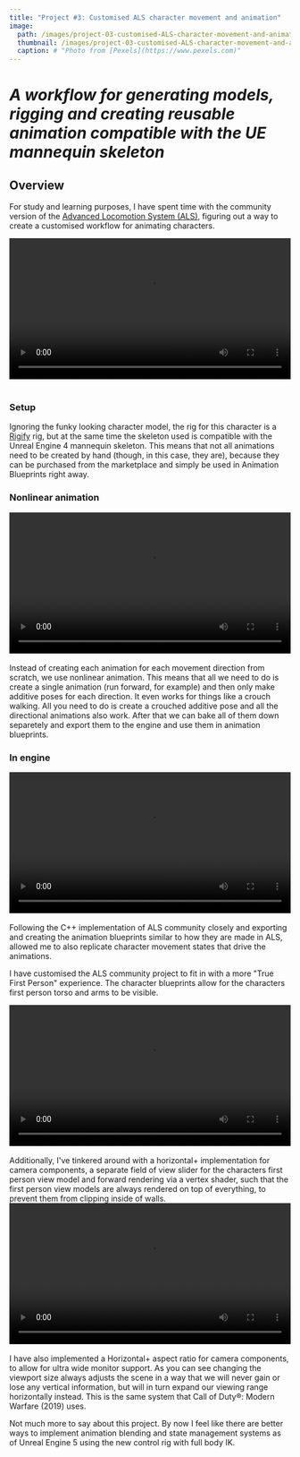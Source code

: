 ```yaml
---
title: "Project #3: Customised ALS character movement and animation"
image: 
  path: /images/project-03-customised-ALS-character-movement-and-animation-2048x512.jpg
  thumbnail: /images/project-03-customised-ALS-character-movement-and-animation-512x256.jpg
  caption: # "Photo from [Pexels](https://www.pexels.com)"
---
```


# *A workflow for generating models, rigging and creating reusable animation compatible with the UE mannequin skeleton*

## Overview
For study and learning purposes, I have spent time with the community version of the [Advanced Locomotion System (ALS)](https://github.com/dyanikoglu/ALS-Community), figuring out a way to create a customised workflow for animating characters.

<div class="myvideo">
   <video  style="display:block; width:100%; height:auto;" autoplay controls loop="loop">
       <source src="{{ site.baseurl }}/videos/Vadmidin.github.io_11.mp4" type="video/mp4" />
   </video>
</div>
<br>

### Setup
Ignoring the funky looking character model, the rig for this character is a [Rigify](https://docs.blender.org/manual/en/2.81/addons/rigging/rigify.html) rig, but at the same time the skeleton used is compatible with the Unreal Engine 4 mannequin skeleton. This means that not all animations need to be created by hand (though, in this case, they are), because they can be purchased from the marketplace and simply be used in Animation Blueprints right away.

### Nonlinear animation
<div class="myvideo">
   <video  style="display:block; width:100%; height:auto;" autoplay controls loop="loop">
       <source src="{{ site.baseurl }}/videos/Vadmidin.github.io_10.mp4" type="video/mp4" />
   </video>
</div>
<br>
Instead of creating each animation for each movement direction from scratch, we use nonlinear animation. This means that all we need to do is create a single animation (run forward, for example) and then only make additive poses for each direction. It even works for things like a crouch walking. All you need to do is create a crouched additive pose and all the directional animations also work. After that we can bake all of them down separetely and export them to the engine and use them in animation blueprints.

### In engine
<div class="myvideo">
   <video  style="display:block; width:100%; height:auto;" autoplay controls loop="loop">
       <source src="{{ site.baseurl }}/videos/Vadmidin.github.io_12.mp4" type="video/mp4" />
   </video>
</div>
<br>
Following the C++ implementation of ALS community closely and exporting and creating the animation blueprints similar to how they are made in ALS, allowed me to also replicate character movement states that drive the animations.

I have customised the ALS community project to fit in with a more "True First Person" experience. The character blueprints allow for the characters first person torso and arms to be visible.

<div class="myvideo">
   <video  style="display:block; width:100%; height:auto;" autoplay controls loop="loop">
       <source src="{{ site.baseurl }}/videos/Vadmidin.github.io_13.mp4" type="video/mp4" />
   </video>
</div>
<br>
Additionally, I've tinkered around with a horizontal+ implementation for camera components, a separate field of view slider for the characters first person view model and forward rendering via a vertex shader, such that the first person view models are always rendered on top of everything, to prevent them from clipping inside of walls.

<div class="myvideo">
   <video  style="display:block; width:100%; height:auto;" autoplay controls loop="loop">
       <source src="{{ site.baseurl }}/videos/Vadmidin.github.io_14.mp4" type="video/mp4" />
   </video>
</div>
<br>
I have also implemented a Horizontal+ aspect ratio for camera components, to allow for ultra wide monitor support. As you can see changing the viewport size always adjusts the scene in a way that we will never gain or lose any vertical information, but will in turn expand our viewing range horizontally instead. This is the same system that Call of Duty®: Modern Warfare (2019) uses.

Not much more to say about this project. By now I feel like there are better ways to implement animation blending and state management systems as of Unreal Engine 5 using the new control rig with full body IK.